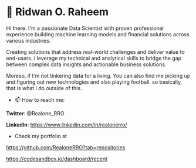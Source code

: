 # 🔭 Ridwan O. Raheem

Hi there. I'm a passionate Data Scientist with proven professional experience building machine learning models and financial solutions across various industries.

Creating solutions that address real-world challenges and deliver value to end-users. I leverage my technical and analytical skills to bridge the gap between complex data insights and actionable business solutions.

Moreso, if I'm not tinkering data for a living. You can also find me picking up and figuring out new technologies and also playing football. so basically, that is what I do outside of this.

* 📫 How to reach me:
  
**Twitter**: @Realone_RRO

**LinkedIn**: https://www.linkedin.com/in/realonerro/

* Check my portfolio at
   
https://github.com/RealoneRRO?tab=repositories

https://codesandbox.io/dashboard/recent

